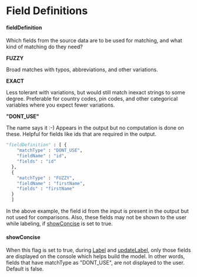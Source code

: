 # Field Definitions

#### fieldDefinition

Which fields from the source data are to be used for matching, and what kind of matching do they need?

**FUZZY**

Broad matches with typos, abbreviations, and other variations.

**EXACT**

Less tolerant with variations, but would still match inexact strings to some degree. Preferable for country codes, pin codes, and other categorical variables where you expect fewer variations.

**"DONT\_USE"**

The name says it :-) Appears in the output but no computation is done on these. Helpful for fields like ids that are required in the output.

```python
"fieldDefinition" : [ {
    "matchType" : "DONT_USE",
    "fieldName" : "id",
    "fields" : "id"
  },
  { 
    "matchType" : "FUZZY",
    "fieldName" : "firstName",
    "fields" : "firstName"
  }
  ]
```

In the above example, the field id from the input is present in the output but not used for comparisons. Also, these fields may not be shown to the user while labeling, if [showConcise](field-definitions.md#showconcise) is set to true.

####

#### showConcise

When this flag is set to true, during [Label](../../setup/training/label.md) and [updateLabel](../../updatingLabels.md), only those fields are displayed on the console which helps build the model. In other words, fields that have matchType as "DONT\_USE", are not displayed to the user. Default is false.

####
